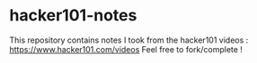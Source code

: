 # hacker101-notes

This repository contains notes I took from the hacker101 videos : https://www.hacker101.com/videos
Feel free to fork/complete !
